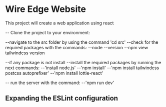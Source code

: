 # Wire Edge Website
This project will create a web application using react

-- Clone the project to your environment:

--navigate to the src folder by using the command 'cd src'
--check for the required packages with the commands:
--node --version
--npm view tailwindcss version

--if any package is not install
--install the required packages by running the next commands:
--'install node.js'
--'npm install'
--'npm install tailwindcss postcss autoprefixer'
--'npm install lottie-react'

-- run the server with the command:
--'npm run dev'


## Expanding the ESLint configuration
